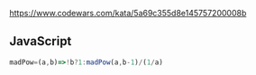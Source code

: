 https://www.codewars.com/kata/5a69c355d8e145757200008b

## JavaScript
```js
madPow=(a,b)=>!b?1:madPow(a,b-1)/(1/a)
```